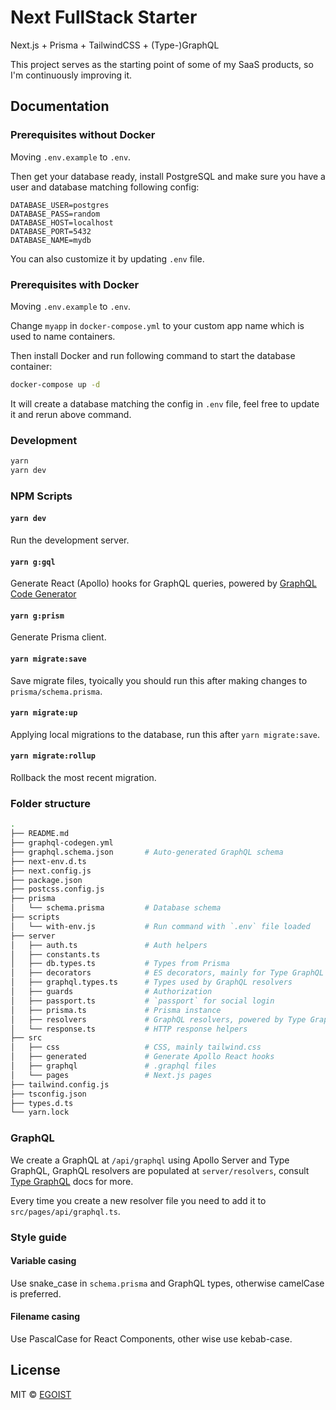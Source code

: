 # Next FullStack Starter

Next.js + Prisma + TailwindCSS + (Type-)GraphQL

This project serves as the starting point of some of my SaaS products, so I'm continuously improving it.

## Documentation

### Prerequisites without Docker

Moving `.env.example` to `.env`.

Then get your database ready, install PostgreSQL and make sure you have a user and database matching following config:

```
DATABASE_USER=postgres
DATABASE_PASS=random
DATABASE_HOST=localhost
DATABASE_PORT=5432
DATABASE_NAME=mydb
```

You can also customize it by updating `.env` file.

### Prerequisites with Docker

Moving `.env.example` to `.env`.

Change `myapp` in `docker-compose.yml` to your custom app name which is used to name containers.

Then install Docker and run following command to start the database container:

```bash
docker-compose up -d
```

It will create a database matching the config in `.env` file, feel free to update it and rerun above command.

### Development

```bash
yarn
yarn dev
```

### NPM Scripts

#### `yarn dev`

Run the development server.

#### `yarn g:gql`

Generate React (Apollo) hooks for GraphQL queries, powered by [GraphQL Code Generator](https://graphql-code-generator.com/)

#### `yarn g:prism`

Generate Prisma client.

#### `yarn migrate:save`

Save migrate files, tyoically you should run this after making changes to `prisma/schema.prisma`.

#### `yarn migrate:up`

Applying local migrations to the database, run this after `yarn migrate:save`.

#### `yarn migrate:rollup`

Rollback the most recent migration.

### Folder structure

```bash
.
├── README.md
├── graphql-codegen.yml
├── graphql.schema.json       # Auto-generated GraphQL schema
├── next-env.d.ts
├── next.config.js
├── package.json
├── postcss.config.js
├── prisma
│   └── schema.prisma         # Database schema
├── scripts
│   └── with-env.js           # Run command with `.env` file loaded
├── server 
│   ├── auth.ts               # Auth helpers
│   ├── constants.ts
│   ├── db.types.ts           # Types from Prisma
│   ├── decorators            # ES decorators, mainly for Type GraphQL resolvers
│   ├── graphql.types.ts      # Types used by GraphQL resolvers
│   ├── guards                # Authorization
│   ├── passport.ts           # `passport` for social login
│   ├── prisma.ts             # Prisma instance
│   ├── resolvers             # GraphQL resolvers, powered by Type GraphQL
│   └── response.ts           # HTTP response helpers
├── src
│   ├── css                   # CSS, mainly tailwind.css
│   ├── generated             # Generate Apollo React hooks
│   ├── graphql               # .graphql files
│   └── pages                 # Next.js pages
├── tailwind.config.js
├── tsconfig.json
├── types.d.ts
└── yarn.lock
```

### GraphQL

We create a GraphQL at `/api/graphql` using Apollo Server and Type GraphQL, GraphQL resolvers are populated at `server/resolvers`, consult [Type GraphQL](https://typegraphql.com/docs/custom-decorators.html) docs for more.

Every time you create a new resolver file you need to add it to `src/pages/api/graphql.ts`.

### Style guide

#### Variable casing

Use snake_case in `schema.prisma` and GraphQL types, otherwise camelCase is preferred.

#### Filename casing

Use PascalCase for React Components, other wise use kebab-case.

## License

MIT &copy; [EGOIST](https://github.com/sponsors/egoist)
